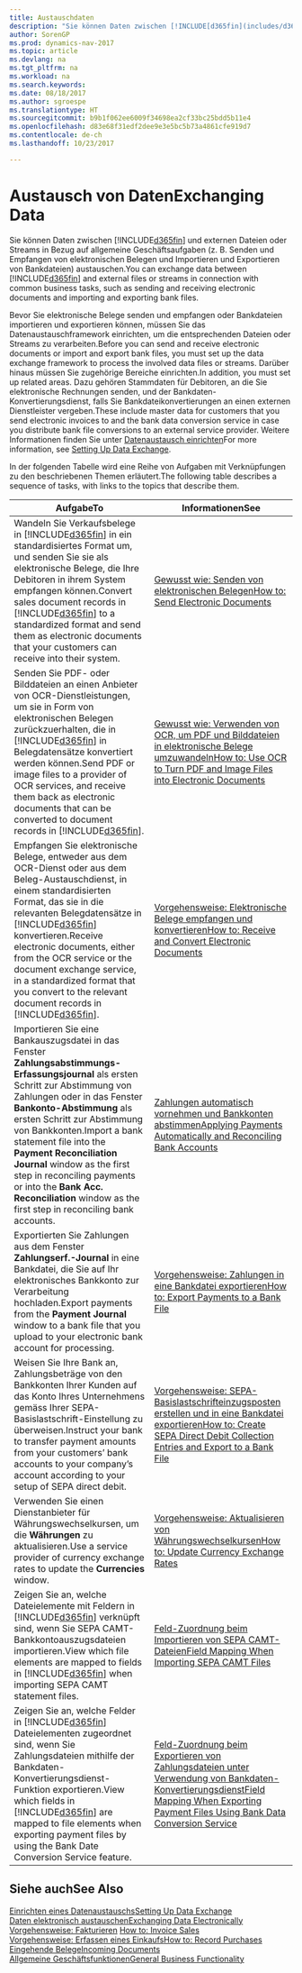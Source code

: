 ```yaml
---
title: Austauschdaten
description: "Sie können Daten zwischen [!INCLUDE[d365fin](includes/d365fin_md.md)] und externen Dateien oder Streams in Bezug auf allgemeine Geschäftsaufgaben (z. B. Senden und Empfangen von elektronischen Belegen und Importieren und Exportieren von Bankdateien) austauschen."
author: SorenGP
ms.prod: dynamics-nav-2017
ms.topic: article
ms.devlang: na
ms.tgt_pltfrm: na
ms.workload: na
ms.search.keywords: 
ms.date: 08/18/2017
ms.author: sgroespe
ms.translationtype: HT
ms.sourcegitcommit: b9b1f062ee6009f34698ea2cf33bc25bdd5b11e4
ms.openlocfilehash: d83e68f31edf2dee9e3e5bc5b73a4861cfe919d7
ms.contentlocale: de-ch
ms.lasthandoff: 10/23/2017

---
```

# <a name="exchanging-data"></a><span data-ttu-id="ec5d7-103">Austausch von Daten</span><span class="sxs-lookup"><span data-stu-id="ec5d7-103">Exchanging Data</span></span>
<span data-ttu-id="ec5d7-104">Sie können Daten zwischen [!INCLUDE[d365fin](includes/d365fin_md.md)] und externen Dateien oder Streams in Bezug auf allgemeine Geschäftsaufgaben (z. B. Senden und Empfangen von elektronischen Belegen und Importieren und Exportieren von Bankdateien) austauschen.</span><span class="sxs-lookup"><span data-stu-id="ec5d7-104">You can exchange data between [!INCLUDE[d365fin](includes/d365fin_md.md)] and external files or streams in connection with common business tasks, such as sending and receiving electronic documents and importing and exporting bank files.</span></span>  

<span data-ttu-id="ec5d7-105">Bevor Sie elektronische Belege senden und empfangen oder Bankdateien importieren und exportieren können, müssen Sie das Datenaustauschframework einrichten, um die entsprechenden Dateien oder Streams zu verarbeiten.</span><span class="sxs-lookup"><span data-stu-id="ec5d7-105">Before you can send and receive electronic documents or import and export bank files, you must set up the data exchange framework to process the involved data files or streams.</span></span> <span data-ttu-id="ec5d7-106">Darüber hinaus müssen Sie zugehörige Bereiche einrichten.</span><span class="sxs-lookup"><span data-stu-id="ec5d7-106">In addition, you must set up related areas.</span></span> <span data-ttu-id="ec5d7-107">Dazu gehören Stammdaten für Debitoren, an die Sie elektronische Rechnungen senden, und der Bankdaten-Konvertierungsdienst, falls Sie Bankdateikonvertierungen an einen externen Dienstleister vergeben.</span><span class="sxs-lookup"><span data-stu-id="ec5d7-107">These include master data for customers that you send electronic invoices to and the bank data conversion service in case you distribute bank file conversions to an external service provider.</span></span> <span data-ttu-id="ec5d7-108">Weitere Informationen finden Sie unter [Datenaustausch einrichten](across-set-up-data-exchange.md)</span><span class="sxs-lookup"><span data-stu-id="ec5d7-108">For more information, see [Setting Up Data Exchange](across-set-up-data-exchange.md).</span></span>  

 <span data-ttu-id="ec5d7-109">In der folgenden Tabelle wird eine Reihe von Aufgaben mit Verknüpfungen zu den beschriebenen Themen erläutert.</span><span class="sxs-lookup"><span data-stu-id="ec5d7-109">The following table describes a sequence of tasks, with links to the topics that describe them.</span></span>  

|<span data-ttu-id="ec5d7-110">**Aufgabe**</span><span class="sxs-lookup"><span data-stu-id="ec5d7-110">**To**</span></span>|<span data-ttu-id="ec5d7-111">**Informationen**</span><span class="sxs-lookup"><span data-stu-id="ec5d7-111">**See**</span></span>|  
|------------|-------------|  
|<span data-ttu-id="ec5d7-112">Wandeln Sie Verkaufsbelege in [!INCLUDE[d365fin](includes/d365fin_md.md)] in ein standardisiertes Format um, und senden Sie sie als elektronische Belege, die Ihre Debitoren in ihrem System empfangen können.</span><span class="sxs-lookup"><span data-stu-id="ec5d7-112">Convert sales document records in [!INCLUDE[d365fin](includes/d365fin_md.md)] to a standardized format and send them as electronic documents that your customers can receive into their system.</span></span>|[<span data-ttu-id="ec5d7-113">Gewusst wie: Senden von elektronischen Belegen</span><span class="sxs-lookup"><span data-stu-id="ec5d7-113">How to: Send Electronic Documents</span></span>](sales-how-to-send-electronic-documents.md)|  
|<span data-ttu-id="ec5d7-114">Senden Sie PDF- oder Bilddateien an einen Anbieter von OCR-Dienstleistungen, um sie in Form von elektronischen Belegen zurückzuerhalten, die in [!INCLUDE[d365fin](includes/d365fin_md.md)] in Belegdatensätze konvertiert werden können.</span><span class="sxs-lookup"><span data-stu-id="ec5d7-114">Send PDF or image files to a provider of OCR services, and receive them back as electronic documents that can be converted to document records in [!INCLUDE[d365fin](includes/d365fin_md.md)].</span></span>|[<span data-ttu-id="ec5d7-115">Gewusst wie: Verwenden von OCR, um PDF und Bilddateien in elektronische Belege umzuwandeln</span><span class="sxs-lookup"><span data-stu-id="ec5d7-115">How to: Use OCR to Turn PDF and Image Files into Electronic Documents</span></span>](across-how-use-ocr-pdf-images-files.md)|  
|<span data-ttu-id="ec5d7-116">Empfangen Sie elektronische Belege, entweder aus dem OCR-Dienst oder aus dem Beleg-Austauschdienst, in einem standardisierten Format, das sie in die relevanten Belegdatensätze in [!INCLUDE[d365fin](includes/d365fin_md.md)] konvertieren.</span><span class="sxs-lookup"><span data-stu-id="ec5d7-116">Receive electronic documents, either from the OCR service or the document exchange service, in a standardized format that you convert to the relevant document records in [!INCLUDE[d365fin](includes/d365fin_md.md)].</span></span>|[<span data-ttu-id="ec5d7-117">Vorgehensweise: Elektronische Belege empfangen und konvertieren</span><span class="sxs-lookup"><span data-stu-id="ec5d7-117">How to: Receive and Convert Electronic Documents</span></span>](purchasing-how-to-receive-and-convert-electronic-documents.md)|  
|<span data-ttu-id="ec5d7-118">Importieren Sie eine Bankauszugsdatei in das Fenster **Zahlungsabstimmungs-Erfassungsjournal** als ersten Schritt zur Abstimmung von Zahlungen oder in das Fenster **Bankonto-Abstimmung** als ersten Schritt zur Abstimmung von Bankkonten.</span><span class="sxs-lookup"><span data-stu-id="ec5d7-118">Import a bank statement file into the **Payment Reconciliation Journal** window as the first step in reconciling payments or into the **Bank Acc. Reconciliation** window as the first step in reconciling bank accounts.</span></span>|[<span data-ttu-id="ec5d7-119">Zahlungen automatisch vornehmen und Bankkonten abstimmen</span><span class="sxs-lookup"><span data-stu-id="ec5d7-119">Applying Payments Automatically and Reconciling Bank Accounts</span></span>](receivables-apply-payments-auto-reconcile-bank-accounts.md)|  
|<span data-ttu-id="ec5d7-120">Exportierten Sie Zahlungen aus dem Fenster **Zahlungserf.-Journal** in eine Bankdatei, die Sie auf Ihr elektronisches Bankkonto zur Verarbeitung hochladen.</span><span class="sxs-lookup"><span data-stu-id="ec5d7-120">Export payments from the **Payment Journal** window to a bank file that you upload to your electronic bank account for processing.</span></span>|[<span data-ttu-id="ec5d7-121">Vorgehensweise: Zahlungen in eine Bankdatei exportieren</span><span class="sxs-lookup"><span data-stu-id="ec5d7-121">How to: Export Payments to a Bank File</span></span>](payables-how-export-payments-bank-file.md)|  
|<span data-ttu-id="ec5d7-122">Weisen Sie Ihre Bank an, Zahlungsbeträge von den Bankkonten Ihrer Kunden auf das Konto Ihres Unternehmens gemäss Ihrer SEPA-Basislastschrift-Einstellung zu überweisen.</span><span class="sxs-lookup"><span data-stu-id="ec5d7-122">Instruct your bank to transfer payment amounts from your customers’ bank accounts to your company’s account according to your setup of SEPA direct debit.</span></span>|[<span data-ttu-id="ec5d7-123">Vorgehensweise: SEPA-Basislastschrifteinzugsposten erstellen und in eine Bankdatei exportieren</span><span class="sxs-lookup"><span data-stu-id="ec5d7-123">How to: Create SEPA Direct Debit Collection Entries and Export to a Bank File</span></span>](finance-how-create-sepa-direct-debit-collection-entries-export-bank-file.md)|  
|<span data-ttu-id="ec5d7-124">Verwenden Sie einen Dienstanbieter für Währungswechselkursen, um die **Währungen** zu aktualisieren.</span><span class="sxs-lookup"><span data-stu-id="ec5d7-124">Use a service provider of currency exchange rates to update the **Currencies** window.</span></span>|[<span data-ttu-id="ec5d7-125">Vorgehensweise: Aktualisieren von Währungswechselkursen</span><span class="sxs-lookup"><span data-stu-id="ec5d7-125">How to: Update Currency Exchange Rates</span></span>](finance-how-update-currencies.md)|  
|<span data-ttu-id="ec5d7-126">Zeigen Sie an, welche Dateielemente mit Feldern in [!INCLUDE[d365fin](includes/d365fin_md.md)] verknüpft sind, wenn Sie SEPA CAMT-Bankkontoauszugsdateien importieren.</span><span class="sxs-lookup"><span data-stu-id="ec5d7-126">View which file elements are mapped to fields in [!INCLUDE[d365fin](includes/d365fin_md.md)] when importing SEPA CAMT statement files.</span></span>|[<span data-ttu-id="ec5d7-127">Feld-Zuordnung beim Importieren von SEPA CAMT-Dateien</span><span class="sxs-lookup"><span data-stu-id="ec5d7-127">Field Mapping When Importing SEPA CAMT Files</span></span>](across-field-mapping-when-importing-sepa-camt-files.md)|  
|<span data-ttu-id="ec5d7-128">Zeigen Sie an, welche Felder in [!INCLUDE[d365fin](includes/d365fin_md.md)] Dateielementen zugeordnet sind, wenn Sie Zahlungsdateien mithilfe der Bankdaten-Konvertierungsdienst-Funktion exportieren.</span><span class="sxs-lookup"><span data-stu-id="ec5d7-128">View which fields in [!INCLUDE[d365fin](includes/d365fin_md.md)] are mapped to file elements when exporting payment files by using the Bank Date Conversion Service feature.</span></span>|[<span data-ttu-id="ec5d7-129">Feld-Zuordnung beim Exportieren von Zahlungsdateien unter Verwendung von Bankdaten-Konvertierungsdienst</span><span class="sxs-lookup"><span data-stu-id="ec5d7-129">Field Mapping When Exporting Payment Files Using Bank Data Conversion Service</span></span>](across-field-mapping-when-exporting-payment-files-using-bank-data-conversion-service.md)|  

## <a name="see-also"></a><span data-ttu-id="ec5d7-130">Siehe auch</span><span class="sxs-lookup"><span data-stu-id="ec5d7-130">See Also</span></span>  
[<span data-ttu-id="ec5d7-131">Einrichten eines Datenaustauschs</span><span class="sxs-lookup"><span data-stu-id="ec5d7-131">Setting Up Data Exchange</span></span>](across-set-up-data-exchange.md)  
[<span data-ttu-id="ec5d7-132">Daten elektronisch austauschen</span><span class="sxs-lookup"><span data-stu-id="ec5d7-132">Exchanging Data Electronically</span></span>](across-data-exchange.md)  
<span data-ttu-id="ec5d7-133">[Vorgehensweise: Fakturieren](sales-how-invoice-sales.md) </span><span class="sxs-lookup"><span data-stu-id="ec5d7-133">[How to: Invoice Sales](sales-how-invoice-sales.md) </span></span>  
[<span data-ttu-id="ec5d7-134">Vorgehensweise: Erfassen eines Einkaufs</span><span class="sxs-lookup"><span data-stu-id="ec5d7-134">How to: Record Purchases</span></span>](purchasing-how-record-purchases.md)  
[<span data-ttu-id="ec5d7-135">Eingehende Belege</span><span class="sxs-lookup"><span data-stu-id="ec5d7-135">Incoming Documents</span></span>](across-income-documents.md)  
[<span data-ttu-id="ec5d7-136">Allgemeine Geschäftsfunktionen</span><span class="sxs-lookup"><span data-stu-id="ec5d7-136">General Business Functionality</span></span>](ui-across-business-areas.md)  

